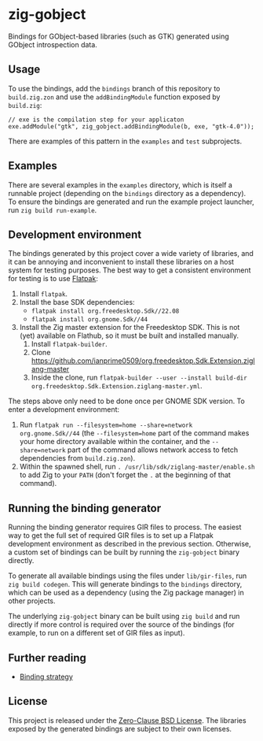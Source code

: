 # zig-gobject

Bindings for GObject-based libraries (such as GTK) generated using GObject
introspection data.

## Usage

To use the bindings, add the `bindings` branch of this repository to
`build.zig.zon` and use the `addBindingModule` function exposed by `build.zig`:

```zig
// exe is the compilation step for your applicaton
exe.addModule("gtk", zig_gobject.addBindingModule(b, exe, "gtk-4.0"));
```

There are examples of this pattern in the `examples` and `test` subprojects.

## Examples

There are several examples in the `examples` directory, which is itself a
runnable project (depending on the `bindings` directory as a dependency). To
ensure the bindings are generated and run the example project launcher, run
`zig build run-example`.

## Development environment

The bindings generated by this project cover a wide variety of libraries, and it
can be annoying and inconvenient to install these libraries on a host system for
testing purposes. The best way to get a consistent environment for testing is to
use [Flatpak](https://flatpak.org/):

1. Install `flatpak`.
2. Install the base SDK dependencies:
   - `flatpak install org.freedesktop.Sdk//22.08`
   - `flatpak install org.gnome.Sdk//44`
3. Install the Zig master extension for the Freedesktop SDK. This is not (yet)
   available on Flathub, so it must be built and installed manually.
   1. Install `flatpak-builder`.
   2. Clone https://github.com/ianprime0509/org.freedesktop.Sdk.Extension.ziglang-master
   3. Inside the clone, run `flatpak-builder --user --install build-dir org.freedesktop.Sdk.Extension.ziglang-master.yml`.

The steps above only need to be done once per GNOME SDK version. To enter a
development environment:

1. Run `flatpak run --filesystem=home --share=network org.gnome.Sdk//44`
   (the `--filesystem=home` part of the command makes your home directory
   available within the container, and the `--share=network` part of the command
   allows network access to fetch dependencies from `build.zig.zon`).
2. Within the spawned shell, run `. /usr/lib/sdk/ziglang-master/enable.sh` to
   add Zig to your `PATH` (don't forget the `.` at the beginning of that
   command).

## Running the binding generator

Running the binding generator requires GIR files to process. The easiest way to
get the full set of required GIR files is to set up a Flatpak development
environment as described in the previous section. Otherwise, a custom set of
bindings can be built by running the `zig-gobject` binary directly.

To generate all available bindings using the files under `lib/gir-files`, run
`zig build codegen`. This will generate bindings to the `bindings` directory,
which can be used as a dependency (using the Zig package manager) in other
projects.

The underlying `zig-gobject` binary can be built using `zig build` and run
directly if more control is required over the source of the bindings (for
example, to run on a different set of GIR files as input).

## Further reading

- [Binding strategy](./doc/binding-strategy.md)

## License

This project is released under the [Zero-Clause BSD
License](https://spdx.org/licenses/0BSD.html). The libraries exposed by the
generated bindings are subject to their own licenses.
